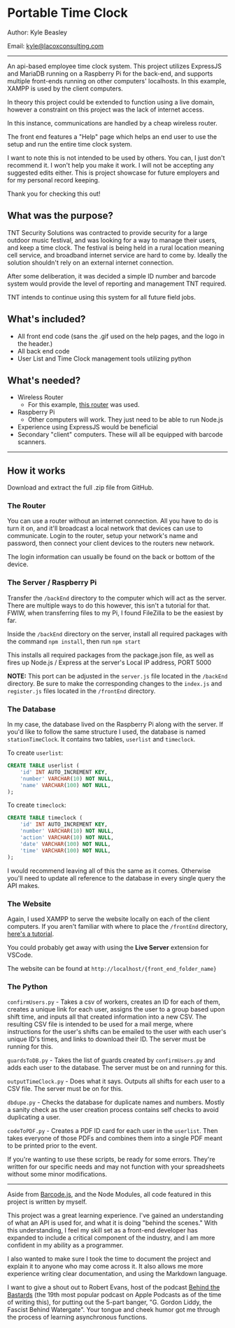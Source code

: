 # Portable Time Clock

Author: Kyle Beasley

Email: <kyle@lacoxconsulting.com>

---

An api-based employee time clock system. This project utilizes ExpressJS and MariaDB running on a Raspberry Pi for the back-end, and supports multiple front-ends running on other computers' localhosts. In this example, XAMPP is used by the client computers.  

In theory this project could be extended to function using a live domain, however a constraint on this project was the lack of internet access.

In this instance, communications are handled by a cheap wireless router.

The front end features a "Help" page which helps an end user to use the setup and run the entire time clock system.

I want to note this is not intended to be used by others. You can, I just don't recommend it. I won't help you make it work. I will not be accepting any suggested edits either. This is project showcase for future employers and for my personal record keeping.

Thank you for checking this out!

## What was the purpose?

TNT Security Solutions was contracted to provide security for a large outdoor music festival, and was looking for a way to manage their users, and keep a time clock. The festival is being held in a rural location meaning cell service, and broadband internet service are hard to come by. Ideally the solution shouldn't rely on an external internet connection.

After some deliberation, it was decided a simple ID number and barcode system would provide the level of reporting and management TNT required.

TNT intends to continue using this system for all future field jobs.

## What's included?

- All front end code (sans the .gif used on the help pages, and the logo in the header.)
- All back end code
- User List and Time Clock management tools utilizing python

## What's needed?

- Wireless Router
  - For this example, [this router](https://www.netgear.com/home/wifi/routers/r6020/) was used.
- Raspberry Pi
  - Other computers will work. They just need to be able to run Node.js
- Experience using ExpressJS would be beneficial
- Secondary "client" computers. These will all be equipped with barcode scanners.

---

## How it works

Download and extract the full .zip file from GitHub.

### The Router

You can use a router without an internet connection. All you have to do is turn it on, and it'll broadcast a local network that devices can use to communicate. Login to the router, setup your network's name and password, then connect your client devices to the routers new network.

The login information can usually be found on the back or bottom of the device.

### The Server / Raspberry Pi

Transfer the `/backEnd` directory to the computer which will act as the server. There are multiple ways to do this however, this isn't a tutorial for that. FWIW, when transferring files to my Pi, I found FileZilla to be the easiest by far.

Inside the `/backEnd` directory on the server, install all required packages with the command `npm install`, then run `npm start`

This installs all required packages from the package.json file, as well as fires up Node.js / Express at the server's Local IP address, PORT 5000

**NOTE:** This port can be adjusted in the `server.js` file located in the `/backEnd` directory. Be sure to make the corresponding changes to the `index.js` and `register.js` files located in the `/frontEnd` directory.

### The Database

In my case, the database lived on the Raspberry Pi along with the server. If you'd like to follow the same structure I used, the database is named `stationTimeClock`. It contains two tables, `userlist` and `timeclock`.

To create `userlist`:

```SQL
CREATE TABLE userlist (
    'id' INT AUTO_INCREMENT KEY,
    'number' VARCHAR(10) NOT NULL,
    'name' VARCHAR(100) NOT NULL,
);
```

To create `timeclock`:

```SQL
CREATE TABLE timeclock (
    'id' INT AUTO_INCREMENT KEY,
    'number' VARCHAR(10) NOT NULL,
    'action' VARCHAR(10) NOT NULL,
    'date' VARCHAR(100) NOT NULL,
    'time' VARCHAR(100) NOT NULL,
);
```

I would recommend leaving all of this the same as it comes. Otherwise you'll need to update all reference to the database in every single query the API makes.

### The Website

Again, I used XAMPP to serve the website locally on each of the client computers. If you aren't familiar with where to place the `/frontEnd` directory, [here's a tutorial](https://stackoverflow.com/questions/16772198/how-do-i-test-a-website-using-xampp).

You could probably get away with using the **Live Server** extension for VSCode.

The website can be found at `http://localhost/{front_end_folder_name}`

### The Python

`confirmUsers.py` - Takes a csv of workers, creates an ID for each of them, creates a unique link for each user, assigns the user to a group based upon shift time, and inputs all that created information into a new CSV. The resulting CSV file is intended to be used for a mail merge, where instructions for the user's shifts can be emailed to the user with each user's unique ID's times, and links to download their ID. The server must be running for this.

`guardsToDB.py` - Takes the list of guards created by `confirmUsers.py` and adds each user to the database. The server must be on and running for this.

`outputTimeClock.py` - Does what it says. Outputs all shifts for each user to a CSV file. The server must be on for this.

`dbdupe.py` - Checks the database for duplicate names and numbers. Mostly a sanity check as the user creation process contains self checks to avoid duplicating a user.

`codeToPDF.py` - Creates a PDF ID card for each user in the `userlist`. Then takes everyone of those PDFs and combines them into a single PDF meant to be printed prior to the event.

If you're wanting to use these scripts, be ready for some errors. They're written for our specific needs and may not function with your spreadsheets without some minor modifications.

---

Aside from [Barcode.js](https://github.com/lindell/JsBarcode), and the Node Modules, all code featured in this project is written by myself.

This project was a great learning experience. I've gained an understanding of what an API is used for, and what it is doing "behind the scenes." With this understanding, I feel my skill set as a front-end developer has expanded to include a critical component of the industry, and I am more confident in my ability as a programmer.

I also wanted to make sure I took the time to document the project and explain it to anyone who may come across it. It also allows me more experience writing clear documentation, and using the Markdown language.

I want to give a shout out to Robert Evans, host of the podcast [Behind the Bastards](https://www.iheart.com/podcast/105-behind-the-bastards-29236323/) (the 19th most popular podcast on Apple Podcasts as of the time of writing this), for putting out the 5-part banger, "G. Gordon Liddy, the Fascist Behind Watergate". Your tongue and cheek humor got me through the process of learning asynchronous functions.
